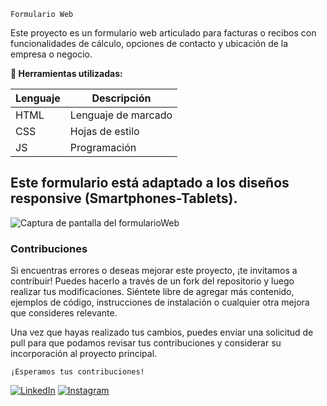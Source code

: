`Formulario Web`

Este proyecto es un formulario web articulado para facturas o recibos con funcionalidades de cálculo, opciones de contacto y ubicación de la empresa o negocio.


**🔧 Herramientas utilizadas:**

| Lenguaje | Descripción            |
|----------|------------------------|
| HTML     | Lenguaje de marcado    |
| CSS      | Hojas de estilo        |
| JS       | Programación           |


## Este formulario está adaptado a los diseños responsive (Smartphones-Tablets).

![Captura de pantalla del formularioWeb](https://user-images.githubusercontent.com/93176365/232712634-e7b3bf45-9458-4740-9653-ea036dca2dd5.png)


### Contribuciones

Si encuentras errores o deseas mejorar este proyecto, ¡te invitamos a contribuir! Puedes hacerlo a través de un fork del repositorio y luego realizar tus modificaciones. Siéntete libre de agregar más contenido, ejemplos de código, instrucciones de instalación o cualquier otra mejora que consideres relevante.

Una vez que hayas realizado tus cambios, puedes enviar una solicitud de pull para que podamos revisar tus contribuciones y considerar su incorporación al proyecto principal.

`¡Esperamos tus contribuciones!`

[![LinkedIn](https://img.shields.io/badge/-LinkedIn-%230077B5?style=flat-square&logo=linkedin&logoColor=white)](https://www.linkedin.com/in/gabriel-calcagni-659907260) [![Instagram](https://img.shields.io/badge/-Instagram-%23E4405F?style=flat-square&logo=instagram&logoColor=white)](https://www.instagram.com/calcagni_gabriel26/?ishid=ZDdkNTZiNTM%3D)


